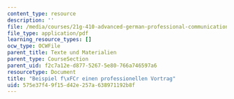 ```yaml
---
content_type: resource
description: ''
file: /media/courses/21g-410-advanced-german-professional-communication-spring-2017/575e37f49f15d42e257a638971192b8f_21G_410s17_W12_M34.pdf
file_type: application/pdf
learning_resource_types: []
ocw_type: OCWFile
parent_title: Texte und Materialien
parent_type: CourseSection
parent_uid: f2c7a12e-d877-5267-5e80-766a746597a6
resourcetype: Document
title: "Beispiel f\xFCr einen professionellen Vortrag"
uid: 575e37f4-9f15-d42e-257a-638971192b8f
---
```

